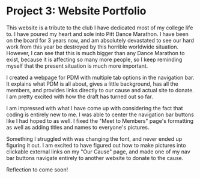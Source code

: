 # Project 3: Website Portfolio 

This website is a tribute to the club I have dedicated most of my college life to. I have poured my heart and sole into Pitt Dance Marathon. I have been on the board for 3 years now, and am absolutely devastated to see our hard work from this year be destroyed by this horrible worldwide situation. However, I can see that this is much bigger than any Dance Marathon to exist, because it is affecting so many more people, so I keep reminding myself that the present situation is much more important.

I created a webpage for PDM with multiple tab options in the navigation bar. It explains what PDM is all about, gives a little background, has all the members, and provides links directly to our cause and actual site to donate. I am pretty excited with how the draft has turned out so far. 

I am impressed with what I have come up with considering the fact that coding is entirely new to me. I was able to center the navigation bar buttons like I had hoped to as well. I fixed the "Meet to Members" page's formatting as well as adding titles and names to everyone's pictures. 

Something I struggled with was changing the font, and never ended up figuring it out. I am excited to have figured out how to make pictures into clickable external links on my "Our Cause" page, and made one of my nav bar buttons navigate entirely to another website to donate to the cause. 

Reflection to come soon!
